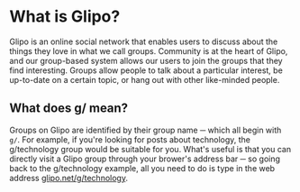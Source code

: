# What is Glipo?
Glipo is an online social network that enables users to discuss about the things they love in what we call groups. Community is at the heart of Glipo, and our group-based system allows our users to join the groups that they find interesting. Groups allow people to talk about a particular interest, be up-to-date on a certain topic, or hang out with other like-minded people.

## What does g/ mean?
Groups on Glipo are identified by their group name ─ which all begin with `g/`. For example, if you're looking for posts about technology, the g/technology group would be suitable for you. What's useful is that you can directly visit a Glipo group through your brower's address bar ─ so going back to the g/technology example, all you need to do is type in the web address [glipo.net/g/technology](https://glipo.net/g/technology).